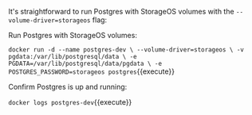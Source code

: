 It's straightforward to run Postgres with StorageOS volumes with the `--volume-driver=storageos` flag:

Run Postgres with StorageOS volumes:

`docker run -d --name postgres-dev \
--volume-driver=storageos \
-v pgdata:/var/lib/postgresql/data \
-e PGDATA=/var/lib/postgresql/data/pgdata \
-e POSTGRES_PASSWORD=storageos postgres`{{execute}}

Confirm Postgres is up and running:

`docker logs postgres-dev`{{execute}}
